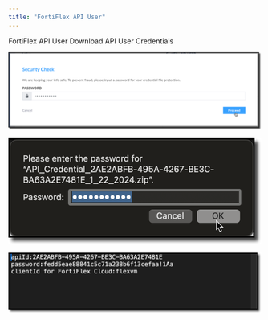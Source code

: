 ```yaml
---
title: "FortiFlex API User"
---
```


FortiFlex API User Download API User Credentials

![Slide Image](image1.png)

![Slide Image](image2.png)

![Slide Image](image3.png)

